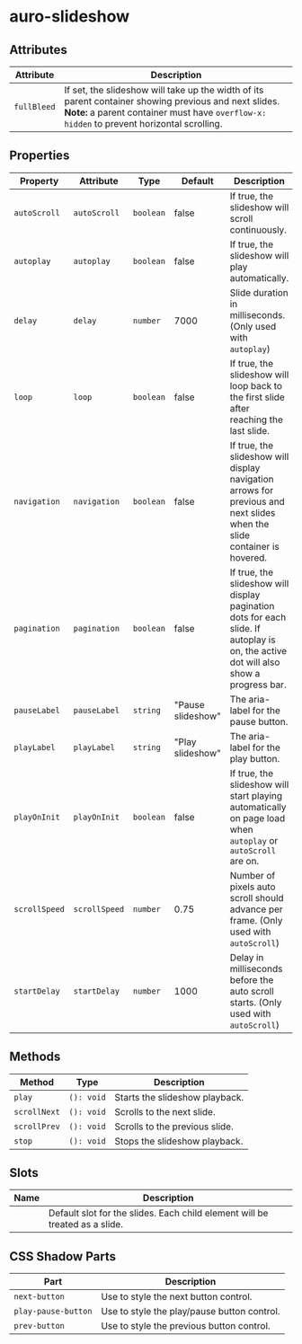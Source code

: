 # auro-slideshow

## Attributes

| Attribute   | Description                                      |
|-------------|--------------------------------------------------|
| `fullBleed` | If set, the slideshow will take up the width of its parent container showing previous and next slides. **Note:** a parent container must have `overflow-x: hidden` to prevent horizontal scrolling. |

## Properties

| Property      | Attribute     | Type      | Default           | Description                                      |
|---------------|---------------|-----------|-------------------|--------------------------------------------------|
| `autoScroll`  | `autoScroll`  | `boolean` | false             | If true, the slideshow will scroll continuously. |
| `autoplay`    | `autoplay`    | `boolean` | false             | If true, the slideshow will play automatically.  |
| `delay`       | `delay`       | `number`  | 7000              | Slide duration in milliseconds. (Only used with `autoplay`) |
| `loop`        | `loop`        | `boolean` | false             | If true, the slideshow will loop back to the first slide after reaching the last slide. |
| `navigation`  | `navigation`  | `boolean` | false             | If true, the slideshow will display navigation arrows for previous and next slides when the slide container is hovered. |
| `pagination`  | `pagination`  | `boolean` | false             | If true, the slideshow will display pagination dots for each slide. If autoplay is on, the active dot will also show a progress bar. |
| `pauseLabel`  | `pauseLabel`  | `string`  | "Pause slideshow" | The aria-label for the pause button.             |
| `playLabel`   | `playLabel`   | `string`  | "Play slideshow"  | The aria-label for the play button.              |
| `playOnInit`  | `playOnInit`  | `boolean` | false             | If true, the slideshow will start playing automatically on page load when `autoplay` or `autoScroll` are on. |
| `scrollSpeed` | `scrollSpeed` | `number`  | 0.75              | Number of pixels auto scroll should advance per frame. (Only used with `autoScroll`) |
| `startDelay`  | `startDelay`  | `number`  | 1000              | Delay in milliseconds before the auto scroll starts. (Only used with `autoScroll`) |

## Methods

| Method       | Type       | Description                    |
|--------------|------------|--------------------------------|
| `play`       | `(): void` | Starts the slideshow playback. |
| `scrollNext` | `(): void` | Scrolls to the next slide.     |
| `scrollPrev` | `(): void` | Scrolls to the previous slide. |
| `stop`       | `(): void` | Stops the slideshow playback.  |

## Slots

| Name | Description                                      |
|------|--------------------------------------------------|
|      | Default slot for the slides. Each child element will be treated as a slide. |

## CSS Shadow Parts

| Part                | Description                                 |
|---------------------|---------------------------------------------|
| `next-button`       | Use to style the next button control.       |
| `play-pause-button` | Use to style the play/pause button control. |
| `prev-button`       | Use to style the previous button control.   |
